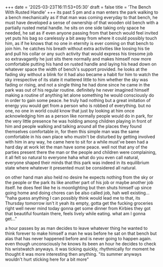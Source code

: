 +++
date = '2025-03-23T16:11:53+05:30'
draft = false
title = 'The Bench With Rusted Handle'
+++
its past 5 pm and a man enters the park walking to a bench mechanically as if that man was coming everyday to that bench, he must have developed a sense of ownership of that wooden old bench with a partially rusted metal handle. he sits on one side taking only space he needed, he sat as if even anyone passing from that bench would feel invited yet puts his bag so carelessly a bit away from where it could possibly touch him, as if he knows that no one in eternity is ever coming on that bench to join him. he catches his breath without extra activities like loosing his tie and pull his collar or any such activity that would express his tiresome job so extravagantly he just sits there normally and makes himself now more comfortable putting his hand on rusted handle and laying his head down on whatever space the width of bench's support provided. he looks at the fading sky without a blink for it had also became a habit for him to watch the sky irrespective of its state it mattered little to him whether the sky was fading or rising, and not a single thing he had done since he came in the park was out of his regular routine. definitely he never imagined himself making a routine of anything let alone something he would consciously do in order to gain some peace. he truly had nothing but a great imitation of energy you would get from a person who is robbed of everything. but no one, no one in world could know that just by looking at him once acknowledging him as a person like normally people would do in park, for the very little presence he was holding among children playing in front of him and people walking and talking around all the places they found themselves comfortable in, for them this simple man was the same comfortable in his own place who mustn't be disturbed by getting involved with him in any way, he came here to sit for a while must've been had a hard day at work let the man have some peace. well not that any of the parties present there the man or the people and children were complaining, it all felt so natural to everyone haha what do you even call natural, everyone shaped their minds that this park was indeed in its equilibrium state where whatever it presented must be considered all natural.

on other hand man also held no desire he expects nothing from the sky or the people or the park its like another part of his job or maybe another job itself. he does feel like he is moonlighting but then shuts himself up since going home and doing chores can be also called job, hah well existing... "haha guess anything I can possibly think would lead me to that, its Thursday tomorrow isn't it yeah its empty, gotta get the fucking groceries right well never mind today gonna get some dinner from Kirbies they got that beautiful fountain there, feels lively while eating. what am I gonna get..."

a hour passes by as man decides to leave whatever thing he wanted to think forever to make himself a man he was before he sat on that bench but alas that has never happened before and is never going to happen again. even though unconsciously he knows its been an hour he decides to check his wristwatch anyways. it was ticking quickly, rhythmically for moment he thought it was more interesting then anything. "its summer anyways wouldn't hurt sticking here for a bit more"
